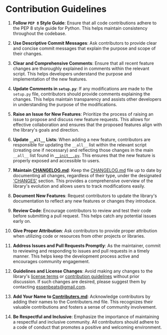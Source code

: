 # **Contribution Guidelines**

1. **Follow `PEP 8` Style Guide**: Ensure that all code contributions adhere to the PEP 8 style guide for Python. This helps maintain consistency throughout the codebase.

2. **Use Descriptive Commit Messages**: Ask contributors to provide clear and concise commit messages that explain the purpose and scope of their changes.

3. **Clear and Comprehensive Comments**: Ensure that all recent feature changes are thoroughly explained in comments within the relevant script. This helps developers understand the purpose and implementation of the new features.

4. **Update Comments in `setup.py`**: If any modifications are made to the `setup.py` file, contributors should provide comments explaining the changes. This helps maintain transparency and assists other developers in understanding the purpose of the modifications.

5. **Raise an Issue for New Features**: Prioritize the process of raising an issue to propose and discuss new feature requests. This allows for effective collaboration and ensures that the proposed features align with the library's goals and direction.

6. **Update `__all__` Lists**: When adding a new feature, contributors are responsible for updating the `__all__` list within the relevant script (creating one if necessary) and reflecting those changes in the main `__all__` list found in [`__init__.py`](./analytixhero/__init__.py). This ensures that the new feature is properly exposed and accessible to users.

7. **Maintain [CHANGELOG.md](./CHANGELOG.md)**: Keep the [CHANGELOG.md](./CHANGELOG.md) file up to date by documenting all changes, regardless of their type, under the designated <u>'CHANGES'</u> section. This provides a comprehensive overview of the library's evolution and allows users to track modifications easily.

8. **Document New Features**: Request contributors to update the library's documentation to reflect any new features or changes they introduce.

9. **Review Code**: Encourage contributors to review and test their code before submitting a pull request. This helps catch any potential issues early on.

10. **Give Proper Attribution**: Ask contributors to provide proper attribution when utilizing code or resources from other projects or libraries.

11. **Address Issues and Pull Requests Promptly**: As the maintainer, commit to reviewing and responding to issues and pull requests in a timely manner. This helps keep the development process active and encourages community engagement.

12. **Guidelines and License Changes**: Avoid making any changes to the library's [license terms](./LICENSE) or [contribution guidelines](./CONTRIBUTION%20GUIDELINES.md) without prior discussion. If such changes are desired, please suggest them by contacting essenbeats@gmail.com.

13. **Add Your Name to [Contributers.md](./CONTRIBUTERS.md)**: Acknowledge contributors by adding their names to the Contributers.md file. This recognizes their valuable contributions and fosters a sense of community involvement.

14. **Be Respectful and Inclusive**: Emphasize the importance of maintaining a respectful and inclusive community. All contributors should adhere to a code of conduct that promotes a positive and welcoming environment.
